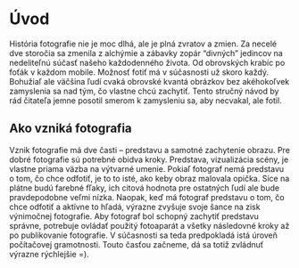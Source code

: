 Úvod
====

História fotografie nie je moc dlhá, ale je plná zvratov a zmien. Za necelé dve storočia sa zmenila z alchýmie a zábavky zopár “divných” jedincov na nedeliteľnú súčasť našeho každodenného života. Od obrovských krabíc po foťák v každom mobile. Možnosť fotiť má v súčasnosti už skoro každý. Bohužiaľ ale väčšina ľudí cvaká obrovské kvantá obrázkov bez akéhokoľvek zamyslenia sa nad tým, čo vlastne chcú zachytiť. Tento stručný návod by rád čitateľa jemne posotil smerom k zamysleniu sa, aby necvakal, ale fotil.

Ako vzniká fotografia
---------------------

Vznik fotografie má dve časti – predstavu a samotné zachytenie obrazu. Pre dobré fotografie sú potrebné obidva kroky. Predstava, vizualizácia scény, je vlastne priama väzba na výtvarné umenie. Pokiaľ fotograf nemá predstavu o tom, čo chce odfotiť, je to to isté, ako keby obraz malovala opička. Síce na plátne budú farebné fľaky, ich citová hodnota pre ostatných ľudí ale bude pravdepodobne veľmi nízka. Naopak, keď má fotograf predstavu o tom, čo chce odfotiť a aktívne to hľadá, výrazne zvyšuje svoje šance na zisk výnimočnej fotografie. Aby fotograf bol schopný zachytiť predstavu správne, potrebuje ovládať použitý fotoaparát a všetky následovné kroky až po publikovanie fotografie. V súčasnosti sa teda predpokladá istá úroveň počítačovej gramotnosti. Touto časťou začneme, dá sa totiž zvládnuť výrazne rýchlejšie =).
